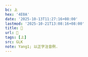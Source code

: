 ```yaml
---
bc: 上
hex: '4E0A'
date: '2025-10-13T11:27:16+08:00'
lastmod: '2025-10-21T13:08:16+08:00'
title: 󰖪
url: 󰖪
tags: [上]
src: GLK
note: Yang1; 以正字注音例.
---
```

